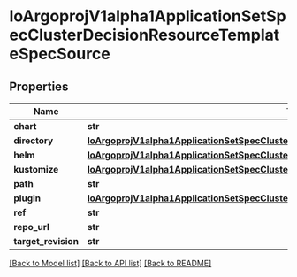# IoArgoprojV1alpha1ApplicationSetSpecClusterDecisionResourceTemplateSpecSource

## Properties
Name | Type | Description | Notes
------------ | ------------- | ------------- | -------------
**chart** | **str** |  | [optional] 
**directory** | [**IoArgoprojV1alpha1ApplicationSetSpecClusterDecisionResourceTemplateSpecSourceDirectory**](IoArgoprojV1alpha1ApplicationSetSpecClusterDecisionResourceTemplateSpecSourceDirectory.md) |  | [optional] 
**helm** | [**IoArgoprojV1alpha1ApplicationSetSpecClusterDecisionResourceTemplateSpecSourceHelm**](IoArgoprojV1alpha1ApplicationSetSpecClusterDecisionResourceTemplateSpecSourceHelm.md) |  | [optional] 
**kustomize** | [**IoArgoprojV1alpha1ApplicationSetSpecClusterDecisionResourceTemplateSpecSourceKustomize**](IoArgoprojV1alpha1ApplicationSetSpecClusterDecisionResourceTemplateSpecSourceKustomize.md) |  | [optional] 
**path** | **str** |  | [optional] 
**plugin** | [**IoArgoprojV1alpha1ApplicationSetSpecClusterDecisionResourceTemplateSpecSourcePlugin**](IoArgoprojV1alpha1ApplicationSetSpecClusterDecisionResourceTemplateSpecSourcePlugin.md) |  | [optional] 
**ref** | **str** |  | [optional] 
**repo_url** | **str** |  | 
**target_revision** | **str** |  | [optional] 

[[Back to Model list]](../README.md#documentation-for-models) [[Back to API list]](../README.md#documentation-for-api-endpoints) [[Back to README]](../README.md)


